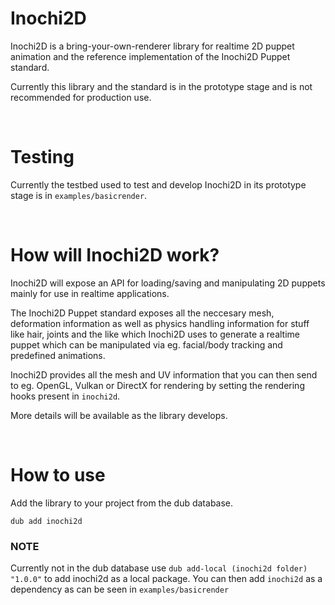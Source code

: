 # Inochi2D
Inochi2D is a bring-your-own-renderer library for realtime 2D puppet animation and the reference implementation of the Inochi2D Puppet standard.

Currently this library and the standard is in the prototype stage and is not recommended for production use.

&nbsp;

# Testing
Currently the testbed used to test and develop Inochi2D in its prototype stage is in `examples/basicrender`.

&nbsp;

# How will Inochi2D work?
Inochi2D will expose an API for loading/saving and manipulating 2D puppets mainly for use in realtime applications.

The Inochi2D Puppet standard exposes all the neccesary mesh, deformation information as well as physics handling information for stuff like hair, joints and the like which Inochi2D uses to generate a realtime puppet which can be manipulated via eg. facial/body tracking and predefined animations.

Inochi2D provides all the mesh and UV information that you can then send to eg. OpenGL, Vulkan or DirectX for rendering by setting the rendering hooks present in `inochi2d`.

More details will be available as the library develops.

&nbsp;

# How to use
Add the library to your project from the dub database.
```
dub add inochi2d
```

### NOTE
Currently not in the dub database use `dub add-local (inochi2d folder) "1.0.0"` to add inochi2d as a local package. You can then add `inochi2d` as a dependency as can be seen in `examples/basicrender`